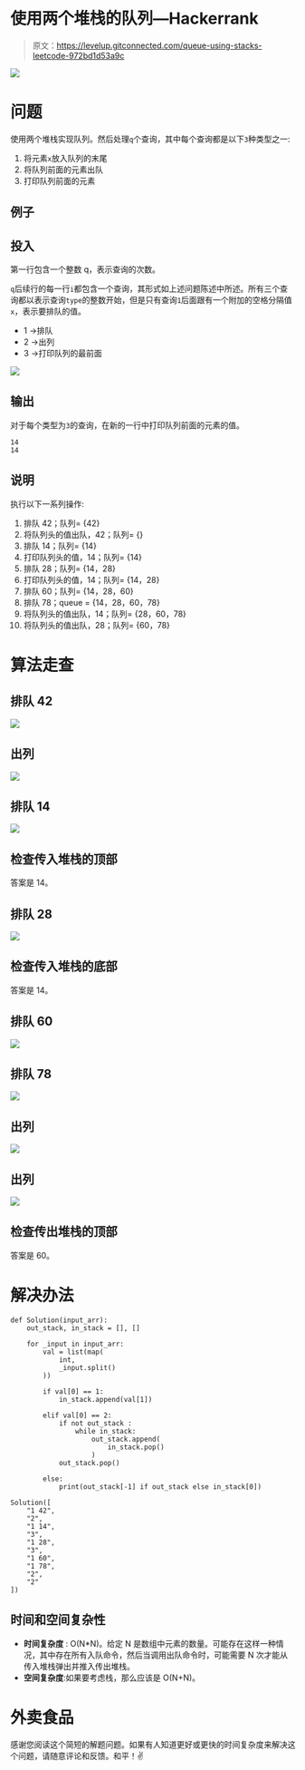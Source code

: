 # 使用两个堆栈的队列—Hackerrank

> 原文：<https://levelup.gitconnected.com/queue-using-stacks-leetcode-972bd1d53a9c>

![](img/5f5160a27b3e9edb64996138c678a7b0.png)

# 问题

使用两个堆栈实现队列。然后处理`q`个查询，其中每个查询都是以下`3`种类型之一:

1.  将元素`x`放入队列的末尾
2.  将队列前面的元素出队
3.  打印队列前面的元素

## 例子

## 投入

第一行包含一个整数 q，表示查询的次数。

`q`后续行的每一行`i`都包含一个查询，其形式如上述问题陈述中所述。所有三个查询都以表示查询`type`的整数开始，但是只有查询`1`后面跟有一个附加的空格分隔值`x`，表示要排队的值。

*   1 →排队
*   2 →出列
*   3 →打印队列的最前面

![](img/9b4b70e08d821acc29a1cd0c7b5fd8cf.png)

## 输出

对于每个类型为`3`的查询，在新的一行中打印队列前面的元素的值。

```
14
14
```

## 说明

执行以下一系列操作:

1.  排队 42；队列= {42}
2.  将队列头的值出队，42；队列= {}
3.  排队 14；队列= {14}
4.  打印队列头的值，14；队列= {14}
5.  排队 28；队列= {14，28}
6.  打印队列头的值，14；队列= {14，28}
7.  排队 60；队列= {14，28，60}
8.  排队 78；queue = {14，28，60，78}
9.  将队列头的值出队，14；队列= {28，60，78}
10.  将队列头的值出队，28；队列= {60，78}

# 算法走查

## 排队 42

![](img/2a2ce6f4b2c6973a11d9add3ac4627a7.png)

## 出列

![](img/e4abf83791e98021f971c60166762636.png)

## 排队 14

![](img/fdc1861342269e642c42a1b8d4225a51.png)

## 检查传入堆栈的顶部

答案是 14。

## 排队 28

![](img/ba34a36b0c4035582591c5c084bb53f6.png)

## 检查传入堆栈的底部

答案是 14。

## 排队 60

![](img/14871d4b798cc11bd356792c62873de3.png)

## 排队 78

![](img/9ecb7ab7d6960846aa0fc79af451f57a.png)

## 出列

![](img/bb49723b3d483a61dab44749c97dd3f8.png)

## 出列

![](img/9ad369e8ffd9105f4a97a513af56e3ff.png)

## 检查传出堆栈的顶部

答案是 60。

# 解决办法

```
def Solution(input_arr):
    out_stack, in_stack = [], []

    for _input in input_arr:
        val = list(map(
            int, 
            _input.split()
        ))

        if val[0] == 1:
            in_stack.append(val[1])

        elif val[0] == 2:
            if not out_stack :
                while in_stack:
                    out_stack.append(
                        in_stack.pop()
                    )
            out_stack.pop()

        else:
            print(out_stack[-1] if out_stack else in_stack[0])

Solution([
    "1 42",
    "2",
    "1 14",
    "3",
    "1 28",
    "3",
    "1 60",
    "1 78",
    "2",
    "2"
])
```

## 时间和空间复杂性

*   **时间复杂度** : O(N*N)。给定 N 是数组中元素的数量。可能存在这样一种情况，其中存在所有入队命令，然后当调用出队命令时，可能需要 N 次才能从传入堆栈弹出并推入传出堆栈。
*   **空间复杂度**:如果要考虑栈，那么应该是 O(N+N)。

# 外卖食品

感谢您阅读这个简短的解题问题。如果有人知道更好或更快的时间复杂度来解决这个问题，请随意评论和反馈。和平！✌️